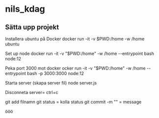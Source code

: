 # nils_kdag

## Sätta upp projekt

Installera ubuntu på Docker
docker run -it -v $PWD:/home -w /home ubuntu

Set up node
docker run -it -v "$PWD:/home" -w /home --entrypoint bash node:12

Peka port 3000 mot docker
ocker run -it -v "$PWD:/home" -w /home --entrypoint bash -p 3000:3000 node:12


Starta server (skapa server fil)
node server.js 


Disconneta server= ctrl+c


git add filnamn
git status = kolla status
git commit
-m "" = message


ööö